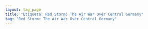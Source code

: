 ```yaml
---
layout: tag_page
title: "Etiqueta: Red Storm: The Air War Over Central Germany"
tag: "Red Storm: The Air War Over Central Germany"
---
```

